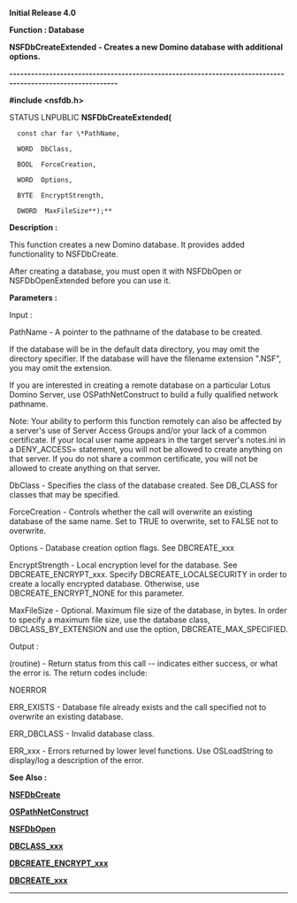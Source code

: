 




<!--
 /\* Font Definitions \*/
 @font-face
 {font-family:Helv;
 panose-1:2 11 6 4 2 2 2 3 2 4;}
@font-face
 {font-family:"Cambria Math";
 panose-1:2 4 5 3 5 4 6 3 2 4;}
 /\* Style Definitions \*/
 p.MsoNormal, li.MsoNormal, div.MsoNormal
 {margin-top:0cm;
 margin-right:0cm;
 margin-bottom:8.0pt;
 margin-left:0cm;
 line-height:107%;
 font-size:11.0pt;
 font-family:"Calibri",sans-serif;}
.MsoChpDefault
 {font-size:11.0pt;}
.MsoPapDefault
 {margin-bottom:8.0pt;
 line-height:107%;}
 /\* Page Definitions \*/
 @page WordSection1
 {size:612.0pt 792.0pt;
 margin:72.0pt 72.0pt 72.0pt 72.0pt;}
div.WordSection1
 {page:WordSection1;}
-->




**Initial Release 4.0**



**Function : Database**



**NSFDbCreateExtended** **- Creates a
new Domino database with additional options.**


**----------------------------------------------------------------------------------------------------------**



**#include <nsfdb.h>**



STATUS
LNPUBLIC **NSFDbCreateExtended(**  

      const char far \*PathName,  

      WORD  DbClass,  

      BOOL  ForceCreation,  

      WORD  Options,  

      BYTE  EncryptStrength,  

      DWORD  MaxFileSize**);**



**Description :**



This
function creates a new Domino database.  It provides added functionality to
NSFDbCreate.


 


After
creating a database, you must open it with NSFDbOpen or NSFDbOpenExtended
before you can use it.


 


**Parameters :**



Input :  

PathName  -  A pointer to the pathname of the database to be created.    

  

If the database will be in the default  data directory, you may omit the
directory specifier.  If the database will have the filename extension
".NSF", you may omit the extension.    

  

If you are interested in creating a remote database on a particular Lotus
Domino Server, use OSPathNetConstruct to build a fully qualified network
pathname.    

  

Note:  Your ability to perform this function remotely can also be affected by a
server's use of Server Access Groups and/or your lack of a common certificate. 
If your local user name appears in the target server's notes.ini in a
DENY\_ACCESS= statement, you will not be allowed to create anything on that
server.  If you do not share a common certificate, you will not be allowed to
create anything on that server.  

  

DbClass  -  Specifies the class of the database created.  See DB\_CLASS for
classes that may be specified.  

  

ForceCreation  -  Controls whether the call will overwrite an existing database
of the same name.  Set to TRUE to overwrite, set to FALSE not to overwrite.  

  

Options  -  Database creation option flags.  See DBCREATE\_xxx  

  

EncryptStrength  -  Local encryption level for the database.  See
DBCREATE\_ENCRYPT\_xxx.  Specify DBCREATE\_LOCALSECURITY in order to create a
locally encrypted database.  Otherwise, use DBCREATE\_ENCRYPT\_NONE for this
parameter.  

  

MaxFileSize  -  Optional.  Maximum file size of the database, in bytes.  In
order to specify a maximum file size, use the database class,
DBCLASS\_BY\_EXTENSION and use the option, DBCREATE\_MAX\_SPECIFIED.  

  




Output :  

(routine)  -  Return status from this call -- indicates either success, or what
the error is.  The return codes include:  

  

NOERROR  

ERR\_EXISTS - Database file already exists and the call specified not to
overwrite an existing database.  

ERR\_DBCLASS - Invalid database class.  

ERR\_xxx - Errors returned by lower level functions.   Use OSLoadString to
display/log a description of the error.  

  

  




 **See Also :**


**[NSFDbCreate](NSFDbCreate.md)**


**[OSPathNetConstruct](OSPathNetConstruct.md)**


**[NSFDbOpen](NSFDbOpen.md)**


**[DBCLASS\_xxx](notes:///8525872100478C66/61FD4E9848264AD28525620B006BA8BD/85255D56004D3F6385255B460075BDBF)**


**[DBCREATE\_ENCRYPT\_xxx](DBCREATE_ENCRYPT_xxx.md)**


**[DBCREATE\_xxx](notes:///8525872100478C66/61FD4E9848264AD28525620B006BA8BD/F0BF86FF26183125852562A700582643)**



----------------------------------------------------------------------------------------------------------


 





